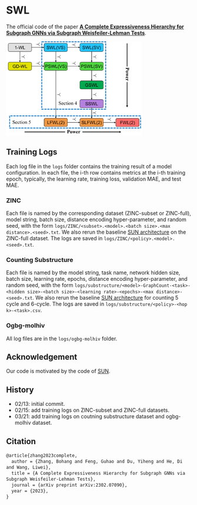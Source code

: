 # SWL

The official code of the paper **[A Complete Expressiveness Hierarchy for Subgraph GNNs via Subgraph Weisfeiler-Lehman Tests](https://arxiv.org/pdf/2302.07090.pdf)**.

<img src="algorithm.png" alt="algorithm" style="zoom:36%;" />

## Training Logs

Each log file in the `logs` folder contains the training result of a model configuration. In each file, the i-th row contains metrics at the i-th training epoch, typically, the learning rate, training loss, validation MAE, and test MAE.

### ZINC

Each file is named by the corresponding dataset (ZINC-subset or ZINC-full), model string, batch size, distance encoding hyper-parameter, and random seed, with the form `logs/ZINC/<subset>.<model>.<batch size>.<max distance>.<seed>.txt`. We also rerun the baseline [SUN architecture](https://arxiv.org/abs/2206.11140) on the ZINC-full dataset. The logs are saved in `logs/ZINC/<policy>.<model>.<seed>.txt`.

### Counting Substructure

Each file is named by the model string, task name, network hidden size, batch size, learning rate, epochs, distance encoding hyper-parameter, and random seed, with the form `logs/substructure/<model>-GraphCount-<task>-<hidden size>-<batch size>-<learning rate>-<epochs>-<max distance>-<seed>.txt`. We also rerun the baseline [SUN architecture](https://arxiv.org/abs/2206.11140) for counting 5 cycle and 6-cycle. The logs are saved in `logs/substructure/<policy>-<hop k>-<task>.csv`.

### Ogbg-molhiv

All log files are in the `logs/ogbg-molhiv` folder.

## Acknowledgement

Our code is motivated by the code of [SUN](https://github.com/beabevi/sun).

## History

- 02/13: initial commit.
- 02/15: add training logs on ZINC-subset and ZINC-full datasets.
- 03/21: add training logs on coutning substructure dataset and ogbg-molhiv dataset.

## Citation

```
@article{zhang2023complete,
  author = {Zhang, Bohang and Feng, Guhao and Du, Yiheng and He, Di and Wang, Liwei},
  title = {A Complete Expressiveness Hierarchy for Subgraph GNNs via Subgraph Weisfeiler-Lehman Tests},
  journal = {arXiv preprint arXiv:2302.07090},
  year = {2023},
}
```